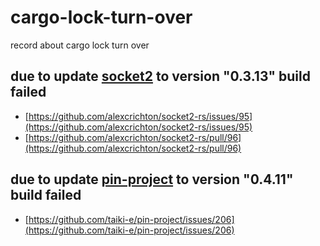 # cargo-lock-turn-over
record about cargo lock turn over 

## due to update [socket2](https://github.com/alexcrichton/socket2-rs) to version "0.3.13" build failed
* [https://github.com/alexcrichton/socket2-rs/issues/95](https://github.com/alexcrichton/socket2-rs/issues/95)
* [https://github.com/alexcrichton/socket2-rs/pull/96](https://github.com/alexcrichton/socket2-rs/pull/96)

## due to update [pin-project](https://github.com/taiki-e/pin-project) to version "0.4.11" build failed
* [https://github.com/taiki-e/pin-project/issues/206](https://github.com/taiki-e/pin-project/issues/206)
